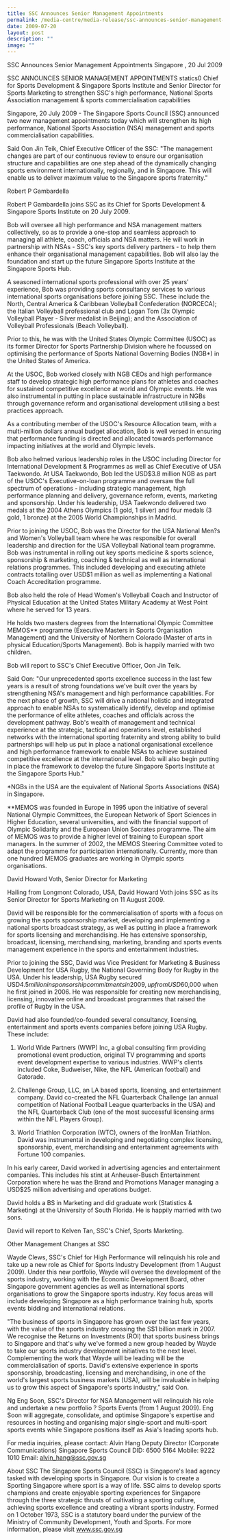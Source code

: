 ```yaml
---
title: SSC Announces Senior Management Appointments
permalink: /media-centre/media-release/ssc-announces-senior-management-appointments/
date: 2009-07-20
layout: post
description: ""
image: ""
---
```

SSC Announces Senior Management Appointments
Singapore , 20 Jul 2009

SSC ANNOUNCES SENIOR MANAGEMENT APPOINTMENTS
statics0
Chief for Sports Development & Singapore Sports Institute and Senior Director for Sports Marketing to strengthen SSC's high performance, National Sports Association management & sports commercialisation capabilities

Singapore, 20 July 2009 - The Singapore Sports Council (SSC) announced two new management appointments today which will strengthen its high performance, National Sports Association (NSA) management and sports commercialisation capabilities.

Said Oon Jin Teik, Chief Executive Officer of the SSC: "The management changes are part of our continuous review to ensure our organisation structure and capabilities are one step ahead of the dynamically changing sports environment internationally, regionally, and in Singapore. This will enable us to deliver maximum value to the Singapore sports fraternity."

Robert P Gambardella

Robert P Gambardella joins SSC as its Chief for Sports Development & Singapore Sports Institute on 20 July 2009.

Bob will oversee all high performance and NSA management matters collectively, so as to provide a one-stop and seamless approach to managing all athlete, coach, officials and NSA matters. He will work in partnership with NSAs - SSC's key sports delivery partners - to help them enhance their organisational management capabilities. Bob will also lay the foundation and start up the future Singapore Sports Institute at the Singapore Sports Hub.

A seasoned international sports professional with over 25 years' experience, Bob was providing sports consultancy services to various international sports organisations before joining SSC. These include the North, Central America & Caribbean Volleyball Confederation (NORCECA); the Italian Volleyball professional club and Logan Tom (3x Olympic Volleyball Player - Silver medalist in Beijing); and the Association of Volleyball Professionals (Beach Volleyball).

Prior to this, he was with the United States Olympic Committee (USOC) as its former Director for Sports Partnership Division where he focussed on optimising the performance of Sports National Governing Bodies (NGB*) in the United States of America.

At the USOC, Bob worked closely with NGB CEOs and high performance staff to develop strategic high performance plans for athletes and coaches for sustained competitive excellence at world and Olympic events. He was also instrumental in putting in place sustainable infrastructure in NGBs through governance reform and organisational development utilising a best practices approach.

As a contributing member of the USOC's Resource Allocation team, with a multi-million dollars annual budget allocation, Bob is well versed in ensuring that performance funding is directed and allocated towards performance impacting initiatives at the world and Olympic levels.

Bob also helmed various leadership roles in the USOC including Director for International Development & Programmes as well as Chief Executive of USA Taekwondo. At USA Taekwondo, Bob led the USD$3.8 million NGB as part of the USOC's Executive-on-loan programme and oversaw the full spectrum of operations - including strategic management, high performance planning and delivery, governance reform, events, marketing and sponsorship. Under his leadership, USA Taekwondo delivered two medals at the 2004 Athens Olympics (1 gold, 1 silver) and four medals (3 gold, 1 bronze) at the 2005 World Championships in Madrid.

Prior to joining the USOC, Bob was the Director for the USA National Men?s and Women's Volleyball team where he was responsible for overall leadership and direction for the USA Volleyball National team programme. Bob was instrumental in rolling out key sports medicine & sports science, sponsorship & marketing, coaching & technical as well as international relations programmes. This included developing and executing athlete contracts totalling over USD$1 million as well as implementing a National Coach Accreditation programme.

Bob also held the role of Head Women's Volleyball Coach and Instructor of Physical Education at the United States Military Academy at West Point where he served for 13 years.

He holds two masters degrees from the International Olympic Committee MEMOS** programme (Executive Masters in Sports Organisation Management) and the University of Northern Colorado (Master of arts in physical Education/Sports Management). Bob is happily married with two children.

Bob will report to SSC's Chief Executive Officer, Oon Jin Teik.

Said Oon: "Our unprecedented sports excellence success in the last few years is a result of strong foundations we've built over the years by strengthening NSA's management and high performance capabilities. For the next phase of growth, SSC will drive a national holistic and integrated approach to enable NSAs to systematically identify, develop and optimise the performance of elite athletes, coaches and officials across the development pathway. Bob's wealth of management and technical experience at the strategic, tactical and operations level, established networks with the international sporting fraternity and strong ability to build partnerships will help us put in place a national organisational excellence and high performance framework to enable NSAs to achieve sustained competitive excellence at the international level. Bob will also begin putting in place the framework to develop the future Singapore Sports Institute at the Singapore Sports Hub."

*NGBs in the USA are the equivalent of National Sports Associations (NSA) in Singapore.

**MEMOS was founded in Europe in 1995 upon the initiative of several National Olympic Committees, the European Network of Sport Sciences in Higher Education, several universities, and with the financial support of Olympic Solidarity and the European Union Socrates programme. The aim of MEMOS was to provide a higher level of training to European sport managers. In the summer of 2002, the MEMOS Steering Committee voted to adapt the programme for participation internationally. Currently, more than one hundred MEMOS graduates are working in Olympic sports organisations.

David Howard Voth, Senior Director for Marketing

Hailing from Longmont Colorado, USA, David Howard Voth joins SSC as its Senior Director for Sports Marketing on 11 August 2009.

David will be responsible for the commercialisation of sports with a focus on growing the sports sponsorship market, developing and implementing a national sports broadcast strategy, as well as putting in place a framework for sports licensing and merchandising.
He has extensive sponsorship, broadcast, licensing, merchandising, marketing, branding and sports events management experience in the sports and entertainment industries.

Prior to joining the SSC, David was Vice President for Marketing & Business Development for USA Rugby, the National Governing Body for Rugby in the USA. Under his leadership, USA Rugby secured USD$4.5 million in sponsorship commitments in 2009, up from USD$60,000 when he first joined in 2006. He was responsible for creating new merchandising, licensing, innovative online and broadcast programmes that raised the profile of Rugby in the USA.

David had also founded/co-founded several consultancy, licensing, entertainment and sports events companies before joining USA Rugby. These include:

1) World Wide Partners (WWP) Inc, a global consulting firm providing promotional event production, original TV programming and sports event development expertise to various industries. WWP's clients included Coke, Budweiser, Nike, the NFL (American football) and Gatorade.

2) Challenge Group, LLC, an LA based sports, licensing, and entertainment company. David co-created the NFL Quarterback Challenge (an annual competition of National Football League quarterbacks in the USA) and the NFL Quarterback Club (one of the most successful licensing arms within the NFL Players Group).

3) World Triathlon Corporation (WTC), owners of the IronMan Triathlon. David was instrumental in developing and negotiating complex licensing, sponsorship, event, merchandising and entertainment agreements with Fortune 100 companies.

In his early career, David worked in advertising agencies and entertainment companies. This includes his stint at Anheuser-Busch Entertainment Corporation where he was the Brand and Promotions Manager managing a USD$25 million advertising and operations budget.

David holds a BS in Marketing and did graduate work (Statistics & Marketing) at the University of South Florida. He is happily married with two sons.

David will report to Kelven Tan, SSC's Chief, Sports Marketing.

Other Management Changes at SSC

Wayde Clews, SSC's Chief for High Performance will relinquish his role and take up a new role as Chief for Sports Industry Development (from 1 August 2009). Under this new portfolio, Wayde will oversee the development of the sports industry, working with the Economic Development Board, other Singapore government agencies as well as international sports organisations to grow the Singapore sports industry. Key focus areas will include developing Singapore as a high performance training hub, sports events bidding and international relations.

"The business of sports in Singapore has grown over the last few years, with the value of the sports industry crossing the S$1 billion mark in 2007. We recognise the Returns on Investments (ROI) that sports business brings to Singapore and that's why we've formed a new group headed by Wayde to take our sports industry development initiatives to the next level. Complementing the work that Wayde will be leading will be the commercialisation of sports. David's extensive experience in sports sponsorship, broadcasting, licensing and merchandising, in one of the world's largest sports business markets (USA), will be invaluable in helping us to grow this aspect of Singapore's sports industry," said Oon.

Ng Eng Soon, SSC's Director for NSA Management will relinquish his role and undertake a new portfolio ? Sports Events (from 1 August 2009). Eng Soon will aggregate, consolidate, and optimise Singapore's expertise and resources in hosting and organising major single-sport and multi-sport sports events while Singapore positions itself as Asia's leading sports hub.


For media inquiries, please contact:
Alvin Hang
Deputy Director (Corporate Communications)
Singapore Sports Council
DID: 6500 5164
Mobile: 9222 1010
Email: alvin_hang@ssc.gov.sg

About SSC
The Singapore Sports Council (SSC) is Singapore's lead agency tasked with developing sports in Singapore. Our vision is to create a Sporting Singapore where sport is a way of life. SSC aims to develop sports champions and create enjoyable sporting experiences for Singapore through the three strategic thrusts of cultivating a sporting culture, achieving sports excellence and creating a vibrant sports industry. Formed on 1 October 1973, SSC is a statutory board under the purview of the Ministry of Community Development, Youth and Sports. For more information, please visit www.ssc.gov.sg